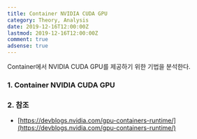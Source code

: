 ```yaml
---
title: Container NVIDIA CUDA GPU
category: Theory, Analysis
date: 2019-12-16T12:00:00Z
lastmod: 2019-12-16T12:00:00Z
comment: true
adsense: true
---
```


Container에서 NVIDIA CUDA GPU를 제공하기 위한 기법을 분석한다.

### 1. Container NVIDIA CUDA GPU

### 2. 참조

* [https://devblogs.nvidia.com/gpu-containers-runtime/](https://devblogs.nvidia.com/gpu-containers-runtime/)
